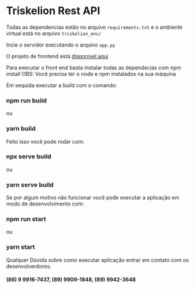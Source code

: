 # Triskelion Rest API

Todas as dependencias estão no arquivo `requirements.txt` e o ambiente virtual está no arquivo `triskelion_env/`

Incie o servidor executando o arquivo `app.py`

O projeto de frontend está [disponivel aqui](https://github.com/JeanJunior18/triskelion)

Para executar o front end basta instalar todas as dependecias com npm install 
OBS: Você precisa ter o node e npm instalados na sua máquina

Em sequida executar a build com o comando:
### npm run build
ou 
### yarn build

Feito isso você pode rodar com: 
### npx serve build 
ou 
### yarn serve build

Se por algum motivo não funcionar você pode executar a aplicação em modo de desenvolvimento com:
### npm run start
ou 
### yarn start

Qualquer Dúvida sobre como executar aplicação entrar em contato com os desenvolverdores:
#### (86) 9 9916-7437,  (89) 9909-1848, (89) 9942-3648


